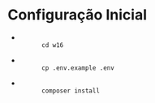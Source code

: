 <h1>Configuração Inicial</h1>
<ul>
<li>
    <code>
      cd w16
    </code>
</li>
<li>
    <code>
      cp .env.example .env
    </code>
</li>
<li>
    <code>
      composer install
    </code>
</li>

</ul>
